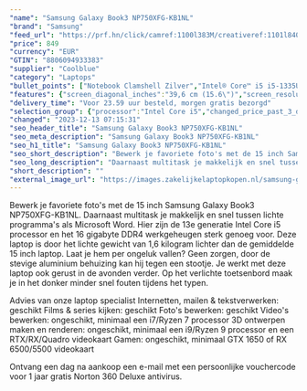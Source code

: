 ```yaml
---
"name": "Samsung Galaxy Book3 NP750XFG-KB1NL"
"brand": "Samsung"
"feed_url": "https://prf.hn/click/camref:1100l383M/creativeref:1101l84031/destination:https%3A%2F%2Fwww.coolblue.nl%2Fproduct%2F922114"
"price": 849
"currency": "EUR"
"GTIN": "8806094933383"
"supplier": "Coolblue"
"category": "Laptops"
"bullet_points": ["Notebook Clamshell Zilver","Intel® Core™ i5 i5-1335U","39,6 cm (15.6\") Full HD 1920 x 1080 Pixels","16 GB LPDDR4x-SDRAM","512 GB SSD","Intel Iris Xe Graphics","Wi-Fi 6 (802.11ax) Bluetooth 5.1","54 Wh 13 uur 45 W","Windows 11 Home"]
"features": {"screen_diagonal_inches":"39,6 cm (15.6\")","screen_resolution":"1920 x 1080 Pixels","processor_family":"Intel® Core™ i5","memory_size":"16 GB","memory_type":"LPDDR4x-SDRAM","total_storage_space":"512 GB","operating_system":"Windows 11 Home","battery_capacity":"54 Wh","width":"356,6 mm","depth":"229,1 mm","height":"15,4 mm","weight":"1,57 kg"}
"delivery_time": "Voor 23.59 uur besteld, morgen gratis bezorgd"
"selection_group": {"processor":"Intel Core i5","changed_price_past_3_days":false,"product_family":"Galaxy Book3"}
"changed": "2023-12-13 07:15:31"
"seo_header_title": "Samsung Galaxy Book3 NP750XFG-KB1NL"
"seo_meta_description": "Samsung Galaxy Book3 NP750XFG-KB1NL"
"seo_h1_title": "Samsung Galaxy Book3 NP750XFG-KB1NL"
"seo_short_description": "Bewerk je favoriete foto's met de 15 inch Samsung Galaxy Book3 NP750XFG-KB1NL."
"seo_long_description": "Daarnaast multitask je makkelijk en snel tussen lichte programma's als Microsoft Word. Hier zijn de 13e generatie Intel Core i5 processor en het 16 gigabyte DDR4 werkgeheugen sterk genoeg voor. Deze laptop is door het lichte gewicht van 1,6 kilogram lichter dan de gemiddelde 15 inch laptop. Laat je hem per ongeluk vallen? Geen zorgen, door de stevige aluminium behuizing kan hij tegen een stootje. Je werkt met deze laptop ook gerust in de avonden verder. Op het verlichte toetsenbord maak je in het donker minder snel fouten tijdens het typen. \r\n\r\nAdvies van onze laptop specialist\r\nInternetten, mailen & tekstverwerken: geschikt\r\nFilms & series kijken: geschikt\r\nFoto's bewerken: geschikt\r\nVideo's bewerken: ongeschikt, minimaal een i7/Ryzen 7 processor\r\n3D ontwerpen maken en renderen: ongeschikt, minimaal een i9/Ryzen 9 processor en een RTX/RX/Quadro videokaart\r\nGamen: ongeschikt, minimaal GTX 1650 of RX 6500/5500 videokaart\r\n \r\nOntvang een dag na aankoop een e-mail met een persoonlijke vouchercode voor 1 jaar gratis Norton 360 Deluxe antivirus."
"short_description": ""
"external_image_url": "https://images.zakelijkelaptopkopen.nl/samsung-galaxy-book3-np750xfg-kb1nl.webp"
---
```


Bewerk je favoriete foto's met de 15 inch Samsung Galaxy Book3 NP750XFG-KB1NL. Daarnaast multitask je makkelijk en snel tussen lichte programma's als Microsoft Word. Hier zijn de 13e generatie Intel Core i5 processor en het 16 gigabyte DDR4 werkgeheugen sterk genoeg voor. Deze laptop is door het lichte gewicht van 1,6 kilogram lichter dan de gemiddelde 15 inch laptop. Laat je hem per ongeluk vallen? Geen zorgen, door de stevige aluminium behuizing kan hij tegen een stootje. Je werkt met deze laptop ook gerust in de avonden verder. Op het verlichte toetsenbord maak je in het donker minder snel fouten tijdens het typen.

Advies van onze laptop specialist
Internetten, mailen & tekstverwerken: geschikt
Films & series kijken: geschikt
Foto's bewerken: geschikt
Video's bewerken: ongeschikt, minimaal een i7/Ryzen 7 processor
3D ontwerpen maken en renderen: ongeschikt, minimaal een i9/Ryzen 9 processor en een RTX/RX/Quadro videokaart
Gamen: ongeschikt, minimaal GTX 1650 of RX 6500/5500 videokaart
 
Ontvang een dag na aankoop een e-mail met een persoonlijke vouchercode voor 1 jaar gratis Norton 360 Deluxe antivirus.
